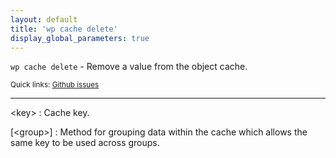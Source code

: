 ```yaml
---
layout: default
title: 'wp cache delete'
display_global_parameters: true
---
```


`wp cache delete` - Remove a value from the object cache.

<small>Quick links: <a href="https://github.com/wp-cli/wp-cli/issues?q=is%3Aopen+label%3Acommand%3Adelete+sort%3Aupdated-desc">Github issues</a></small>

<hr />

&lt;key&gt;
: Cache key.

[&lt;group&gt;]
: Method for grouping data within the cache which allows the same key to be used across groups.



